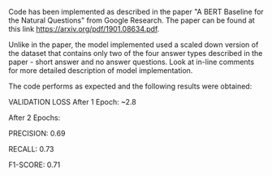 Code has been implemented as described in the paper "A BERT Baseline for the Natural Questions" from Google Research. The paper can be found at this link https://arxiv.org/pdf/1901.08634.pdf.

Unlike in the paper, the model implemented used a scaled down version of the dataset that contains only two of the four answer types described in the paper - short answer and no answer questions. Look at in-line comments for more detailed description of model implementation.

The code performs as expected and the following results were obtained:

VALIDATION LOSS After 1 Epoch: ~2.8

After 2 Epochs:

PRECISION: 0.69

RECALL: 0.73

F1-SCORE: 0.71


